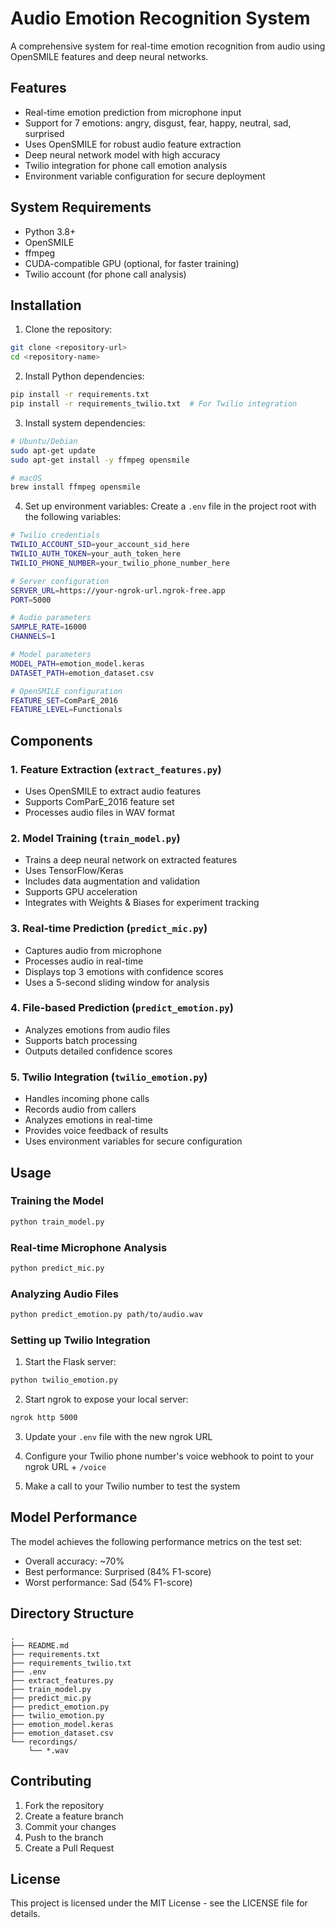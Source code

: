 # Audio Emotion Recognition System

A comprehensive system for real-time emotion recognition from audio using OpenSMILE features and deep neural networks.

## Features

- Real-time emotion prediction from microphone input
- Support for 7 emotions: angry, disgust, fear, happy, neutral, sad, surprised
- Uses OpenSMILE for robust audio feature extraction
- Deep neural network model with high accuracy
- Twilio integration for phone call emotion analysis
- Environment variable configuration for secure deployment

## System Requirements

- Python 3.8+
- OpenSMILE
- ffmpeg
- CUDA-compatible GPU (optional, for faster training)
- Twilio account (for phone call analysis)

## Installation

1. Clone the repository:
```bash
git clone <repository-url>
cd <repository-name>
```

2. Install Python dependencies:
```bash
pip install -r requirements.txt
pip install -r requirements_twilio.txt  # For Twilio integration
```

3. Install system dependencies:
```bash
# Ubuntu/Debian
sudo apt-get update
sudo apt-get install -y ffmpeg opensmile

# macOS
brew install ffmpeg opensmile
```

4. Set up environment variables:
Create a `.env` file in the project root with the following variables:
```bash
# Twilio credentials
TWILIO_ACCOUNT_SID=your_account_sid_here
TWILIO_AUTH_TOKEN=your_auth_token_here
TWILIO_PHONE_NUMBER=your_twilio_phone_number_here

# Server configuration
SERVER_URL=https://your-ngrok-url.ngrok-free.app
PORT=5000

# Audio parameters
SAMPLE_RATE=16000
CHANNELS=1

# Model parameters
MODEL_PATH=emotion_model.keras
DATASET_PATH=emotion_dataset.csv

# OpenSMILE configuration
FEATURE_SET=ComParE_2016
FEATURE_LEVEL=Functionals
```

## Components

### 1. Feature Extraction (`extract_features.py`)
- Uses OpenSMILE to extract audio features
- Supports ComParE_2016 feature set
- Processes audio files in WAV format

### 2. Model Training (`train_model.py`)
- Trains a deep neural network on extracted features
- Uses TensorFlow/Keras
- Includes data augmentation and validation
- Supports GPU acceleration
- Integrates with Weights & Biases for experiment tracking

### 3. Real-time Prediction (`predict_mic.py`)
- Captures audio from microphone
- Processes audio in real-time
- Displays top 3 emotions with confidence scores
- Uses a 5-second sliding window for analysis

### 4. File-based Prediction (`predict_emotion.py`)
- Analyzes emotions from audio files
- Supports batch processing
- Outputs detailed confidence scores

### 5. Twilio Integration (`twilio_emotion.py`)
- Handles incoming phone calls
- Records audio from callers
- Analyzes emotions in real-time
- Provides voice feedback of results
- Uses environment variables for secure configuration

## Usage

### Training the Model
```bash
python train_model.py
```

### Real-time Microphone Analysis
```bash
python predict_mic.py
```

### Analyzing Audio Files
```bash
python predict_emotion.py path/to/audio.wav
```

### Setting up Twilio Integration
1. Start the Flask server:
```bash
python twilio_emotion.py
```

2. Start ngrok to expose your local server:
```bash
ngrok http 5000
```

3. Update your `.env` file with the new ngrok URL

4. Configure your Twilio phone number's voice webhook to point to your ngrok URL + `/voice`

5. Make a call to your Twilio number to test the system

## Model Performance

The model achieves the following performance metrics on the test set:
- Overall accuracy: ~70%
- Best performance: Surprised (84% F1-score)
- Worst performance: Sad (54% F1-score)

## Directory Structure

```
.
├── README.md
├── requirements.txt
├── requirements_twilio.txt
├── .env
├── extract_features.py
├── train_model.py
├── predict_mic.py
├── predict_emotion.py
├── twilio_emotion.py
├── emotion_model.keras
├── emotion_dataset.csv
└── recordings/
    └── *.wav
```

## Contributing

1. Fork the repository
2. Create a feature branch
3. Commit your changes
4. Push to the branch
5. Create a Pull Request

## License

This project is licensed under the MIT License - see the LICENSE file for details.
